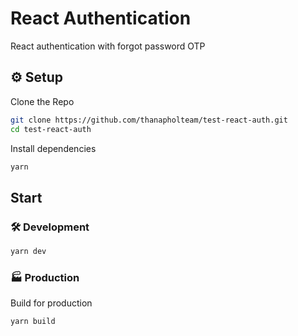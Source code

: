 # React Authentication

React authentication with forgot password OTP

## ⚙️ Setup

Clone the Repo

```bash
git clone https://github.com/thanapholteam/test-react-auth.git
cd test-react-auth
```

Install dependencies

```sh
yarn
```

## Start

### 🛠️ Development

```sh
yarn dev
```

### 🏭 Production

Build for production

```sh
yarn build
```
